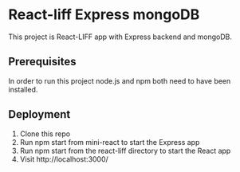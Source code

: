 # React-liff Express mongoDB

This project is React-LIFF app with Express backend and mongoDB.

## Prerequisites
In order to run this project node.js and npm both need to have been installed.

## Deployment
<ol>
<li>Clone this repo</li>
<li>Run npm start from mini-react to start the Express app</li>
<li>Run npm start from the react-liff directory to start the React app</li>
<li>Visit http://localhost:3000/</li>
</ol>